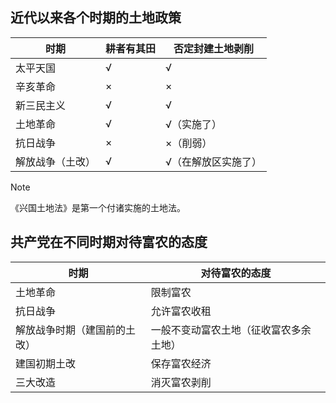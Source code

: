 ## 近代以来各个时期的土地政策

| 时期             | 耕者有其田 | 否定封建土地剥削    |
| ---------------- | ---------- | ------------------- |
| 太平天国         | √          | √                   |
| 辛亥革命         | ×          | ×                   |
| 新三民主义       | √          | √                   |
| 土地革命         | √          | √（实施了）         |
| 抗日战争         | ×          | ×（削弱）           |
| 解放战争（土改） | √          | √（在解放区实施了） |

> [!note]
>
> 《兴国土地法》是第一个付诸实施的土地法。



## 共产党在不同时期对待富农的态度

| 时期                         | 对待富农的态度                         |
| ---------------------------- | -------------------------------------- |
| 土地革命                     | 限制富农                               |
| 抗日战争                     | 允许富农收租                           |
| 解放战争时期（建国前的土改） | 一般不变动富农土地（征收富农多余土地） |
| 建国初期土改                 | 保存富农经济                           |
| 三大改造                     | 消灭富农剥削                           |

